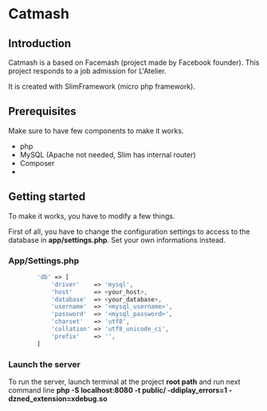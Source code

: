 # Catmash


## Introduction
Catmash is a based on Facemash (project made by Facebook founder). This project responds to a job admission for L'Atelier.

It is created with SlimFramework (micro php framework).

## Prerequisites

Make sure to have few components to make it works.
* php
* MySQL (Apache not needed, Slim has internal router)
* Composer
*

## Getting started

To make it works, you have to modify a few things.

First of all, you have to change the configuration settings to access to the database in **app/settings.php**. 
Set your own informations instead.

### App/Settings.php
```php     
        'db' => [
            'driver'    => 'mysql',
            'host'      => <your_host>,
            'database'  => <your_database>,
            'username'  => '<mysql_username>',
            'password'  => '<mysql_password>',
            'charset'   => 'utf8',
            'collation' => 'utf8_unicode_ci',
            'prefix'    => '',
        ]
```
### Launch the server

To run the server, launch terminal at the project **root path** and run next command line 
            **php -S localhost:8080 -t public/ -ddiplay_errors=1 -dzned_extension=xdebug.so**
